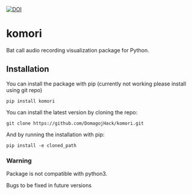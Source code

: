 [![DOI](https://zenodo.org/badge/DOI/10.5281/zenodo.1069404.svg)](https://doi.org/10.5281/zenodo.1069404)


# komori
Bat call audio recording visualization package for Python.

## Installation

You can install the package with pip (currently not working please install using git repo)

```shell
pip install komori
```

You can install the latest version by cloning the repo:

```shell
git clone https://github.com/DomagojHack/komori.git
```
And by running the installation with pip:

```shell
pip install -e cloned_path
```

### Warning
Package is not compatible with python3.

Bugs to be fixed in future versions
